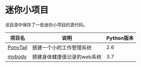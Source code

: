 # 迷你小项目

该目录中保存了一些迷你小项目的源代码。

| 项目名               | 说明                        | Python版本 |
| -------------------- | --------------------------- | ---------- |
| [PonyTail](PonyTail) | 搭建一个小的工作管理系统    | 2.6        |
| [mybody](mybody)     | 搭建身体健康值记录的web系统 | 3.7        |





